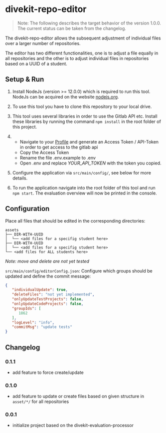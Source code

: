 # divekit-repo-editor

> Note: The following describes the target behavior of the version 1.0.0.
> The current status can be taken from the changelog.

The divekit-repo-editor allows the subsequent adjustment of individual files over a larger number of repositories.

The editor has two different functionalities, one is to adjust a file equally in all repositories and the other is to
adjust individual files in repositories based on a UUID of a student.

## Setup & Run

1. Install NodeJs (version >= 12.0.0) which is required to run this tool. NodeJs can be acquired on the
   website [nodejs.org](https://nodejs.org/en/download/).

2. To use this tool you have to clone this repository to your local drive.

3. This tool uses several libraries in order to use the Gitlab API etc. Install these libraries by running the
   command ```npm install``` in the root folder of this project.

4.
    - Navigate to your [Profile](https://git.st.archi-lab.io/-/profile/personal_access_tokens) and generate an Access
      Token / API-Token in order to get access to the gitlab api
    - Copy the Access Token
    - Rename the file .env.example to .env
    - Open .env and replace *YOUR_API_TOKEN* with the token you copied.

5. Configure the application via `src/main/config/`, see below for more details.

6. To run the application navigate into the root folder of this tool and run ```npm start```. The evaluation overview
   will now be printed in the console.

## Configuration

Place all files that should be edited in the corresponding directories:

```
assets
├── DIR-WITH-UUID
│  └── <add files for a specifig student here>
├── DIR-WITH-UUID
│  └── <add files for a specifig student here>
└── <add files for ALL students here>
```

_Note: move and delete are not yet tested_

`src/main/config/editorConfig.json`: Configure which groups should be updated and define the commit message:

```json
{
   "individualUpdate": true,
   "deleteFiles": "not yet implemented",
   "onlyUpdateTestProjects": false,
   "onlyUpdateCodeProjects": false,
   "groupIds": [
      1862
   ],
   "logLevel": "info",
   "commitMsg": "update tests"
}
```

## Changelog

### 0.1.1

- add feature to force create/update

### 0.1.0

- add feature to update or create files based on given structure in `asset/*/` for all repositories

### 0.0.1

- initialize project based on the divekit-evaluation-processor

